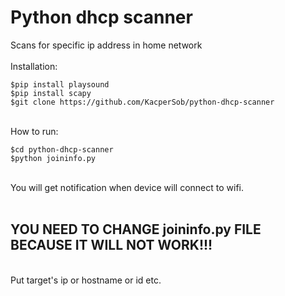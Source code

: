 # Python dhcp scanner
Scans for specific ip address in home network <br />
<br />
Installation:<br />
```console
$pip install playsound
$pip install scapy
$git clone https://github.com/KacperSob/python-dhcp-scanner
```
<br />
How to run:<br />


```console
$cd python-dhcp-scanner
$python joininfo.py
```
<br /> 
You will get notification when device will connect to wifi.<br />
<br />

## YOU NEED TO CHANGE joininfo.py FILE BECAUSE IT WILL NOT WORK!!!<br />

<br />
Put target's ip or hostname or id etc.
